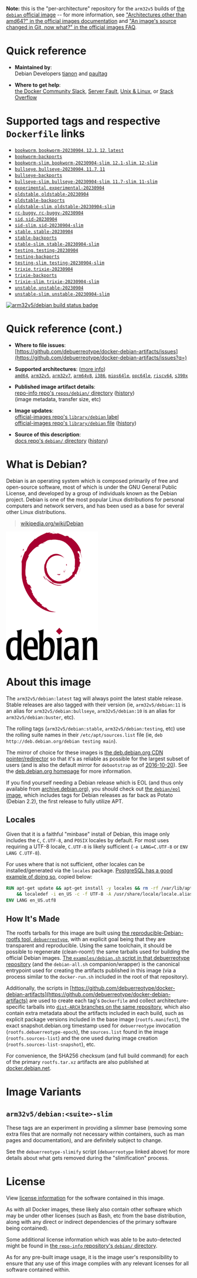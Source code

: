 <!--

********************************************************************************

WARNING:

    DO NOT EDIT "debian/README.md"

    IT IS AUTO-GENERATED

    (from the other files in "debian/" combined with a set of templates)

********************************************************************************

-->

**Note:** this is the "per-architecture" repository for the `arm32v5` builds of [the `debian` official image](https://hub.docker.com/_/debian) -- for more information, see ["Architectures other than amd64?" in the official images documentation](https://github.com/docker-library/official-images#architectures-other-than-amd64) and ["An image's source changed in Git, now what?" in the official images FAQ](https://github.com/docker-library/faq#an-images-source-changed-in-git-now-what).

# Quick reference

-	**Maintained by**:  
	Debian Developers [tianon](https://qa.debian.org/developer.php?login=tianon) and [paultag](https://qa.debian.org/developer.php?login=paultag)

-	**Where to get help**:  
	[the Docker Community Slack](https://dockr.ly/comm-slack), [Server Fault](https://serverfault.com/help/on-topic), [Unix & Linux](https://unix.stackexchange.com/help/on-topic), or [Stack Overflow](https://stackoverflow.com/help/on-topic)

# Supported tags and respective `Dockerfile` links

-	[`bookworm`, `bookworm-20230904`, `12.1`, `12`, `latest`](https://github.com/debuerreotype/docker-debian-artifacts/blob/cc5448ed2af71a62521bc01acf13c0077adf1d6f/bookworm/Dockerfile)
-	[`bookworm-backports`](https://github.com/debuerreotype/docker-debian-artifacts/blob/cc5448ed2af71a62521bc01acf13c0077adf1d6f/bookworm/backports/Dockerfile)
-	[`bookworm-slim`, `bookworm-20230904-slim`, `12.1-slim`, `12-slim`](https://github.com/debuerreotype/docker-debian-artifacts/blob/cc5448ed2af71a62521bc01acf13c0077adf1d6f/bookworm/slim/Dockerfile)
-	[`bullseye`, `bullseye-20230904`, `11.7`, `11`](https://github.com/debuerreotype/docker-debian-artifacts/blob/cc5448ed2af71a62521bc01acf13c0077adf1d6f/bullseye/Dockerfile)
-	[`bullseye-backports`](https://github.com/debuerreotype/docker-debian-artifacts/blob/cc5448ed2af71a62521bc01acf13c0077adf1d6f/bullseye/backports/Dockerfile)
-	[`bullseye-slim`, `bullseye-20230904-slim`, `11.7-slim`, `11-slim`](https://github.com/debuerreotype/docker-debian-artifacts/blob/cc5448ed2af71a62521bc01acf13c0077adf1d6f/bullseye/slim/Dockerfile)
-	[`experimental`, `experimental-20230904`](https://github.com/debuerreotype/docker-debian-artifacts/blob/cc5448ed2af71a62521bc01acf13c0077adf1d6f/experimental/Dockerfile)
-	[`oldstable`, `oldstable-20230904`](https://github.com/debuerreotype/docker-debian-artifacts/blob/cc5448ed2af71a62521bc01acf13c0077adf1d6f/oldstable/Dockerfile)
-	[`oldstable-backports`](https://github.com/debuerreotype/docker-debian-artifacts/blob/cc5448ed2af71a62521bc01acf13c0077adf1d6f/oldstable/backports/Dockerfile)
-	[`oldstable-slim`, `oldstable-20230904-slim`](https://github.com/debuerreotype/docker-debian-artifacts/blob/cc5448ed2af71a62521bc01acf13c0077adf1d6f/oldstable/slim/Dockerfile)
-	[`rc-buggy`, `rc-buggy-20230904`](https://github.com/debuerreotype/docker-debian-artifacts/blob/cc5448ed2af71a62521bc01acf13c0077adf1d6f/rc-buggy/Dockerfile)
-	[`sid`, `sid-20230904`](https://github.com/debuerreotype/docker-debian-artifacts/blob/cc5448ed2af71a62521bc01acf13c0077adf1d6f/sid/Dockerfile)
-	[`sid-slim`, `sid-20230904-slim`](https://github.com/debuerreotype/docker-debian-artifacts/blob/cc5448ed2af71a62521bc01acf13c0077adf1d6f/sid/slim/Dockerfile)
-	[`stable`, `stable-20230904`](https://github.com/debuerreotype/docker-debian-artifacts/blob/cc5448ed2af71a62521bc01acf13c0077adf1d6f/stable/Dockerfile)
-	[`stable-backports`](https://github.com/debuerreotype/docker-debian-artifacts/blob/cc5448ed2af71a62521bc01acf13c0077adf1d6f/stable/backports/Dockerfile)
-	[`stable-slim`, `stable-20230904-slim`](https://github.com/debuerreotype/docker-debian-artifacts/blob/cc5448ed2af71a62521bc01acf13c0077adf1d6f/stable/slim/Dockerfile)
-	[`testing`, `testing-20230904`](https://github.com/debuerreotype/docker-debian-artifacts/blob/cc5448ed2af71a62521bc01acf13c0077adf1d6f/testing/Dockerfile)
-	[`testing-backports`](https://github.com/debuerreotype/docker-debian-artifacts/blob/cc5448ed2af71a62521bc01acf13c0077adf1d6f/testing/backports/Dockerfile)
-	[`testing-slim`, `testing-20230904-slim`](https://github.com/debuerreotype/docker-debian-artifacts/blob/cc5448ed2af71a62521bc01acf13c0077adf1d6f/testing/slim/Dockerfile)
-	[`trixie`, `trixie-20230904`](https://github.com/debuerreotype/docker-debian-artifacts/blob/cc5448ed2af71a62521bc01acf13c0077adf1d6f/trixie/Dockerfile)
-	[`trixie-backports`](https://github.com/debuerreotype/docker-debian-artifacts/blob/cc5448ed2af71a62521bc01acf13c0077adf1d6f/trixie/backports/Dockerfile)
-	[`trixie-slim`, `trixie-20230904-slim`](https://github.com/debuerreotype/docker-debian-artifacts/blob/cc5448ed2af71a62521bc01acf13c0077adf1d6f/trixie/slim/Dockerfile)
-	[`unstable`, `unstable-20230904`](https://github.com/debuerreotype/docker-debian-artifacts/blob/cc5448ed2af71a62521bc01acf13c0077adf1d6f/unstable/Dockerfile)
-	[`unstable-slim`, `unstable-20230904-slim`](https://github.com/debuerreotype/docker-debian-artifacts/blob/cc5448ed2af71a62521bc01acf13c0077adf1d6f/unstable/slim/Dockerfile)

[![arm32v5/debian build status badge](https://img.shields.io/jenkins/s/https/doi-janky.infosiftr.net/job/multiarch/job/arm32v5/job/debian.svg?label=arm32v5/debian%20%20build%20job)](https://doi-janky.infosiftr.net/job/multiarch/job/arm32v5/job/debian/)

# Quick reference (cont.)

-	**Where to file issues**:  
	[https://github.com/debuerreotype/docker-debian-artifacts/issues](https://github.com/debuerreotype/docker-debian-artifacts/issues?q=)

-	**Supported architectures**: ([more info](https://github.com/docker-library/official-images#architectures-other-than-amd64))  
	[`amd64`](https://hub.docker.com/r/amd64/debian/), [`arm32v5`](https://hub.docker.com/r/arm32v5/debian/), [`arm32v7`](https://hub.docker.com/r/arm32v7/debian/), [`arm64v8`](https://hub.docker.com/r/arm64v8/debian/), [`i386`](https://hub.docker.com/r/i386/debian/), [`mips64le`](https://hub.docker.com/r/mips64le/debian/), [`ppc64le`](https://hub.docker.com/r/ppc64le/debian/), [`riscv64`](https://hub.docker.com/r/riscv64/debian/), [`s390x`](https://hub.docker.com/r/s390x/debian/)

-	**Published image artifact details**:  
	[repo-info repo's `repos/debian/` directory](https://github.com/docker-library/repo-info/blob/master/repos/debian) ([history](https://github.com/docker-library/repo-info/commits/master/repos/debian))  
	(image metadata, transfer size, etc)

-	**Image updates**:  
	[official-images repo's `library/debian` label](https://github.com/docker-library/official-images/issues?q=label%3Alibrary%2Fdebian)  
	[official-images repo's `library/debian` file](https://github.com/docker-library/official-images/blob/master/library/debian) ([history](https://github.com/docker-library/official-images/commits/master/library/debian))

-	**Source of this description**:  
	[docs repo's `debian/` directory](https://github.com/docker-library/docs/tree/master/debian) ([history](https://github.com/docker-library/docs/commits/master/debian))

# What is Debian?

Debian is an operating system which is composed primarily of free and open-source software, most of which is under the GNU General Public License, and developed by a group of individuals known as the Debian project. Debian is one of the most popular Linux distributions for personal computers and network servers, and has been used as a base for several other Linux distributions.

> [wikipedia.org/wiki/Debian](https://en.wikipedia.org/wiki/Debian)

![logo](https://raw.githubusercontent.com/docker-library/docs/b449be7df57e9ed9086bb5821bfb5d6cdc5d67a4/debian/logo.png)

# About this image

The `arm32v5/debian:latest` tag will always point the latest stable release. Stable releases are also tagged with their version (ie, `arm32v5/debian:11` is an alias for `arm32v5/debian:bullseye`, `arm32v5/debian:10` is an alias for `arm32v5/debian:buster`, etc).

The rolling tags (`arm32v5/debian:stable`, `arm32v5/debian:testing`, etc) use the rolling suite names in their `/etc/apt/sources.list` file (ie, `deb http://deb.debian.org/debian testing main`).

The mirror of choice for these images is [the deb.debian.org CDN pointer/redirector](https://deb.debian.org) so that it's as reliable as possible for the largest subset of users (and is also the default mirror for `debootstrap` as of [2016-10-20](https://anonscm.debian.org/cgit/d-i/debootstrap.git/commit/?id=9e8bc60ad1ccf3a25ce7890526b70059f3e770de)). See the [deb.debian.org homepage](https://deb.debian.org) for more information.

If you find yourself needing a Debian release which is EOL (and thus only available from [archive.debian.org](http://archive.debian.org)), you should check out [the `debian/eol` image](https://hub.docker.com/r/debian/eol/), which includes tags for Debian releases as far back as Potato (Debian 2.2), the first release to fully utilize APT.

## Locales

Given that it is a faithful "minbase" install of Debian, this image only includes the `C`, `C.UTF-8`, and `POSIX` locales by default. For most uses requiring a UTF-8 locale, `C.UTF-8` is likely sufficient (`-e LANG=C.UTF-8` or `ENV LANG C.UTF-8`).

For uses where that is not sufficient, other locales can be installed/generated via the `locales` package. [PostgreSQL has a good example of doing so](https://github.com/docker-library/postgres/blob/69bc540ecfffecce72d49fa7e4a46680350037f9/9.6/Dockerfile#L21-L24), copied below:

```dockerfile
RUN apt-get update && apt-get install -y locales && rm -rf /var/lib/apt/lists/* \
	&& localedef -i en_US -c -f UTF-8 -A /usr/share/locale/locale.alias en_US.UTF-8
ENV LANG en_US.utf8
```

## How It's Made

The rootfs tarballs for this image are built using [the reproducible-Debian-rootfs tool, `debuerreotype`](https://github.com/debuerreotype/debuerreotype), with an explicit goal being that they are transparent and reproducible. Using the same toolchain, it should be possible to regenerate (clean-room!) the same tarballs used for building the official Debian images. [The `examples/debian.sh` script in that debuerreotype repository](https://github.com/debuerreotype/debuerreotype/blob/master/examples/debian.sh) (and the `debian-all.sh` companion/wrapper) is the canonical entrypoint used for creating the artifacts published in this image (via a process similar to the `docker-run.sh` included in the root of that repository).

Additionally, the scripts in [https://github.com/debuerreotype/docker-debian-artifacts](https://github.com/debuerreotype/docker-debian-artifacts) are used to create each tag's `Dockerfile` and collect architecture-specific tarballs into [`dist-ARCH` branches on the same repository](https://github.com/debuerreotype/docker-debian-artifacts/branches), which also contain extra metadata about the artifacts included in each build, such as explicit package versions included in the base image (`rootfs.manifest`), the exact snapshot.debian.org timestamp used for `debuerreotype` invocation (`rootfs.debuerreotype-epoch`), the `sources.list` found in the image (`rootfs.sources-list`) and the one used during image creation (`rootfs.sources-list-snapshot`), etc.

For convenience, the SHA256 checksum (and full build command) for each of the primary `rootfs.tar.xz` artifacts are also published at [docker.debian.net](https://docker.debian.net/).

# Image Variants

## `arm32v5/debian:<suite>-slim`

These tags are an experiment in providing a slimmer base (removing some extra files that are normally not necessary within containers, such as man pages and documentation), and are definitely subject to change.

See the `debuerreotype-slimify` script (`debuerreotype` linked above) for more details about what gets removed during the "slimification" process.

# License

View [license information](https://www.debian.org/social_contract#guidelines) for the software contained in this image.

As with all Docker images, these likely also contain other software which may be under other licenses (such as Bash, etc from the base distribution, along with any direct or indirect dependencies of the primary software being contained).

Some additional license information which was able to be auto-detected might be found in [the `repo-info` repository's `debian/` directory](https://github.com/docker-library/repo-info/tree/master/repos/debian).

As for any pre-built image usage, it is the image user's responsibility to ensure that any use of this image complies with any relevant licenses for all software contained within.
